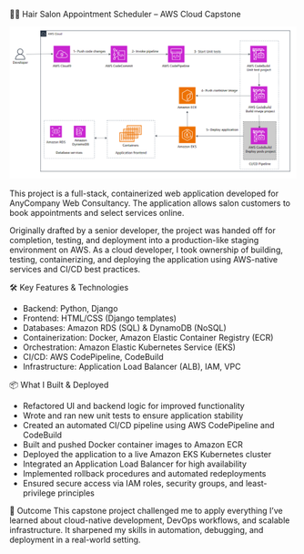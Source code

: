 💇‍♀️ Hair Salon Appointment Scheduler – AWS Cloud Capstone

![Architecture Diagram](lab10.png)

This project is a full-stack, containerized web application developed for AnyCompany Web Consultancy. The application allows salon customers to book appointments and select services online.

Originally drafted by a senior developer, the project was handed off for completion, testing, and deployment into a production-like staging environment on AWS. As a cloud developer, I took ownership of building, testing, containerizing, and deploying the application using AWS-native services and CI/CD best practices.

🛠️ Key Features & Technologies
- Backend: Python, Django
- Frontend: HTML/CSS (Django templates)
- Databases: Amazon RDS (SQL) & DynamoDB (NoSQL)
- Containerization: Docker, Amazon Elastic Container Registry (ECR)
- Orchestration: Amazon Elastic Kubernetes Service (EKS)
- CI/CD: AWS CodePipeline, CodeBuild
- Infrastructure: Application Load Balancer (ALB), IAM, VPC

📦 What I Built & Deployed
- Refactored UI and backend logic for improved functionality
- Wrote and ran new unit tests to ensure application stability
- Created an automated CI/CD pipeline using AWS CodePipeline and CodeBuild
- Built and pushed Docker container images to Amazon ECR
- Deployed the application to a live Amazon EKS Kubernetes cluster
- Integrated an Application Load Balancer for high availability
- Implemented rollback procedures and automated redeployments
- Ensured secure access via IAM roles, security groups, and least-privilege principles

🚀 Outcome
This capstone project challenged me to apply everything I’ve learned about cloud-native development, DevOps workflows, and scalable infrastructure. It sharpened my skills in automation, debugging, and deployment in a real-world setting. 

